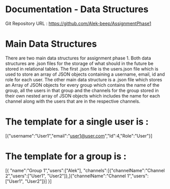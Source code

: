 # Documentation - Data Structures
Git Repository URL : https://github.com/Alek-beep/AssignmentPhase1
# Main Data Structures
There are two main data structures for assignment phase 1. Both data structures are .json files for the storage of what should in the future be stored in relational tables. The first .json file is the users.json file which is used to store an array of JSON objects containing a username, email, id and role for each user. The other main data structure is a .json file which stores an Array of JSON objects for every group which contains the name of the group, all the users in that group and the channels for the group stored in their own nested array of JSON objects which includes the name for each channel along with the users that are in the respective channels.
# The template for a single user is :
[{"username":"User1","email":"user1@user.com","Id":4,"Role":"User"}]
# The template for a group is :
[{
"name":"Group 1","users":["Alek"],
"channels":[{"channelName":"Channel 2","users":["User1", "User2"]},]{"channelName":"Channel 1","users":["User1", "User2"]}]
}]
